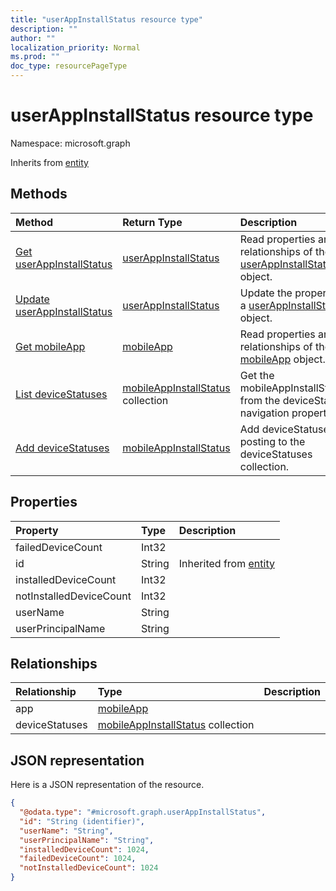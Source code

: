 ```yaml
---
title: "userAppInstallStatus resource type"
description: ""
author: ""
localization_priority: Normal
ms.prod: ""
doc_type: resourcePageType
---
```


# userAppInstallStatus resource type


Namespace: microsoft.graph




Inherits from [entity](../resources/entity.md)

## Methods
|Method|Return Type|Description|
|:---|:---|:---|
|[Get userAppInstallStatus](../api/userappinstallstatus-get.md)|[userAppInstallStatus](../resources/userappinstallstatus.md)|Read properties and relationships of the [userAppInstallStatus](../resources/userappinstallstatus.md) object.|
|[Update userAppInstallStatus](../api/userappinstallstatus-update.md)|[userAppInstallStatus](../resources/userappinstallstatus.md)|Update the properties of a [userAppInstallStatus](../resources/userappinstallstatus.md) object.|
|[Get mobileApp](../api/mobileapp-get.md)|[mobileApp](../resources/mobileapp.md)|Read properties and relationships of the [mobileApp](../resources/mobileapp.md) object.|
|[List deviceStatuses](../api/userappinstallstatus-list-devicestatuses.md)|[mobileAppInstallStatus](../resources/mobileappinstallstatus.md) collection|Get the mobileAppInstallStatuses from the deviceStatuses navigation property.|
|[Add deviceStatuses](../api/userappinstallstatus-post-devicestatuses.md)|[mobileAppInstallStatus](../resources/mobileappinstallstatus.md)|Add deviceStatuses by posting to the deviceStatuses collection.|

## Properties
|Property|Type|Description|
|:---|:---|:---|
|failedDeviceCount|Int32||
|id|String| Inherited from [entity](../resources/entity.md)|
|installedDeviceCount|Int32||
|notInstalledDeviceCount|Int32||
|userName|String||
|userPrincipalName|String||

## Relationships
|Relationship|Type|Description|
|:---|:---|:---|
|app|[mobileApp](../resources/mobileapp.md)||
|deviceStatuses|[mobileAppInstallStatus](../resources/mobileappinstallstatus.md) collection||

## JSON representation
Here is a JSON representation of the resource.
<!-- {
  "blockType": "resource",
  "keyProperty": "id",
  "@odata.type": "microsoft.graph.userAppInstallStatus",
  "baseType": "microsoft.graph.entity",
  "openType": false
}
-->
``` json
{
  "@odata.type": "#microsoft.graph.userAppInstallStatus",
  "id": "String (identifier)",
  "userName": "String",
  "userPrincipalName": "String",
  "installedDeviceCount": 1024,
  "failedDeviceCount": 1024,
  "notInstalledDeviceCount": 1024
}
```

